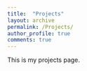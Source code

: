 ```yaml
---
title:  "Projects"
layout: archive
permalink: /Projects/
author_profile: true
comments: true
---
```


This is my projects page.

